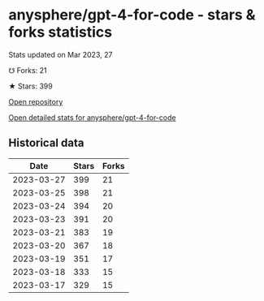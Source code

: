 # anysphere/gpt-4-for-code - stars & forks statistics

Stats updated on Mar 2023, 27

☋ Forks: 21

★ Stars: 399

[Open repository](https://github.com/anysphere/gpt-4-for-code)

[Open detailed stats for anysphere/gpt-4-for-code](https://reviewgithub.com/rep/anysphere/gpt-4-for-code)

## Historical data
| Date | Stars | Forks |
|------|-------|-------|
| 2023-03-27 | 399 | 21 | 
| 2023-03-25 | 398 | 21 | 
| 2023-03-24 | 394 | 20 | 
| 2023-03-23 | 391 | 20 | 
| 2023-03-21 | 383 | 19 | 
| 2023-03-20 | 367 | 18 | 
| 2023-03-19 | 351 | 17 | 
| 2023-03-18 | 333 | 15 | 
| 2023-03-17 | 329 | 15 | 

